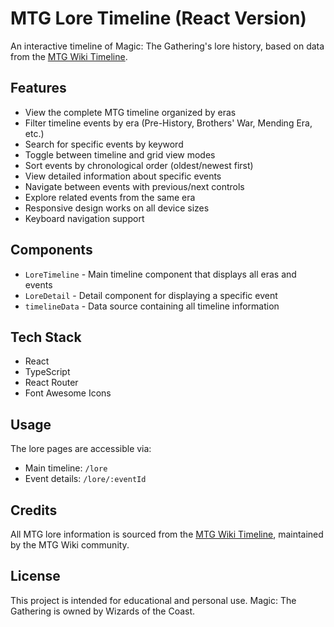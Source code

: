 # MTG Lore Timeline (React Version)

An interactive timeline of Magic: The Gathering's lore history, based on data from the [MTG Wiki Timeline](https://mtg.fandom.com/wiki/Timeline).

## Features

- View the complete MTG timeline organized by eras
- Filter timeline events by era (Pre-History, Brothers' War, Mending Era, etc.)
- Search for specific events by keyword
- Toggle between timeline and grid view modes
- Sort events by chronological order (oldest/newest first)
- View detailed information about specific events
- Navigate between events with previous/next controls
- Explore related events from the same era
- Responsive design works on all device sizes
- Keyboard navigation support

## Components

- `LoreTimeline` - Main timeline component that displays all eras and events
- `LoreDetail` - Detail component for displaying a specific event
- `timelineData` - Data source containing all timeline information

## Tech Stack

- React
- TypeScript
- React Router
- Font Awesome Icons

## Usage

The lore pages are accessible via:
- Main timeline: `/lore`
- Event details: `/lore/:eventId`

## Credits

All MTG lore information is sourced from the [MTG Wiki Timeline](https://mtg.fandom.com/wiki/Timeline), maintained by the MTG Wiki community.

## License

This project is intended for educational and personal use. Magic: The Gathering is owned by Wizards of the Coast. 
